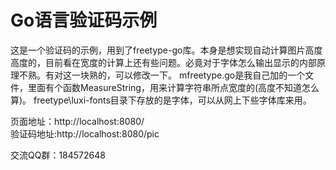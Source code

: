 Go语言验证码示例
==================

这是一个验证码的示例，用到了freetype-go库。本身是想实现自动计算图片高度高度的，目前看在宽度的计算上还有些问题。必竟对于字体怎么输出显示的内部原理不熟。有对这一块熟的，可以修改一下。
mfreetype.go是我自己加的一个文件，里面有个函数MeasureString，用来计算字符串所点宽度的(高度不知道怎么算)。
freetype\luxi-fonts目录下存放的是字体，可以从网上下些字体库来用。

页面地址：http://localhost:8080/<br/>
验证码地址:http://localhost:8080/pic<br/>

交流QQ群：184572648
